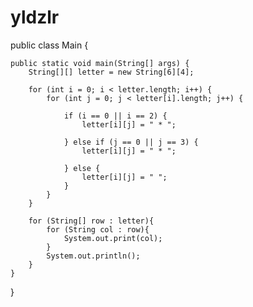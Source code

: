 # yldzlr
public class Main {

    public static void main(String[] args) {
        String[][] letter = new String[6][4];

        for (int i = 0; i < letter.length; i++) {
            for (int j = 0; j < letter[i].length; j++) {
            
                if (i == 0 || i == 2) {
                    letter[i][j] = " * ";
                    
                } else if (j == 0 || j == 3) {
                    letter[i][j] = " * ";
                    
                } else {
                    letter[i][j] = " ";
                }
            }
        }

        for (String[] row : letter){
            for (String col : row){
                System.out.print(col);
            }
            System.out.println();
        }
    }
}
